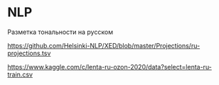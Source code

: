 # NLP



Разметка тональности на русском

https://github.com/Helsinki-NLP/XED/blob/master/Projections/ru-projections.tsv

https://www.kaggle.com/c/lenta-ru-ozon-2020/data?select=lenta-ru-train.csv
